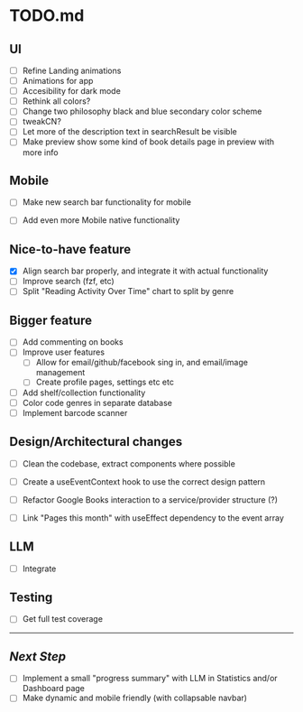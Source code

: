 # TODO.md

## UI
- [ ] Refine Landing animations
- [ ] Animations for app
- [ ] Accesibility for dark mode
- [ ] Rethink all colors?
- [ ] Change two philosophy black and blue secondary color scheme
- [ ] tweakCN?
- [ ] Let more of the description text in 	searchResult be visible
- [ ] Make preview show some kind of book details page in preview with more info

## Mobile
- [ ] Make new search bar functionality for mobile
- [ ] Add even more Mobile native functionality


## Nice-to-have feature
- [X] Align search bar properly, and integrate it with actual functionality
- [ ] Improve search (fzf, etc)
- [ ] Split "Reading Activity Over Time" chart to split by genre

## Bigger feature
- [ ] Add commenting on books
- [ ] Improve user features
  - [ ] Allow for email/github/facebook sing in, and email/image management
  - [ ] Create profile pages, settings etc etc
- [ ] Add shelf/collection functionality
- [ ] Color code genres in separate database
- [ ] Implement barcode scanner

## Design/Architectural changes
- [ ] Clean the codebase, extract components where possible
- [ ] Create a useEventContext hook to use the correct design pattern
- [ ] Refactor Google Books interaction to a service/provider structure (?)
- [ ] Link "Pages this month" with useEffect dependency to the event array


## LLM
- [ ] Integrate


## Testing
- [ ] Get full test coverage

***

## *Next Step*
- [ ] Implement a small "progress summary" with LLM in Statistics and/or Dashboard page
- [ ] Make dynamic and mobile friendly (with collapsable navbar)
